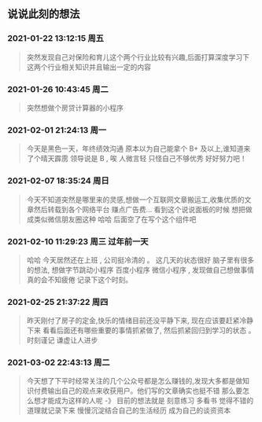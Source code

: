 ## 说说此刻的想法

### 2021-01-22 13:12:15 周五

> 突然发现自己对保险和育儿这个两个行业比较有兴趣,后面打算深度学习下这两个行业相关知识并且输出一定的内容

### 2021-01-26 10:43:45 周二

> 突然想做个房贷计算器的小程序

### 2021-02-01 21:24:13 周一

> 今天是黑色一天，年终绩效沟通 原本以为自己能拿个 B+ 及以上,谁知道来了个晴天霹雳 领导说是 B , 唉 人微言轻 只怪自己不够优秀 好好努力吧！

### 2021-02-07 18:35:24 周日 

> 今天不知道突然是哪里来的灵感,想做一个互联网文章搬运工,收集优质的文章然后转载到各个网络平台 赚点广告费... 看到这个说说面板的时候 想把做成类似微信朋友圈这种 哈哈 后面空了在写个这个组件吧

### 2021-02-10 11:29:23 周三 过年前一天 

> 哈哈 今天居然还在上班 , 公司挺冷清的 。 这几天的状态很好 脑子里有很多的想法, 想做字节跳动小程序 百度小程序 微信小程序 , 发现做自己想做事情 真的会不知疲倦 记录下这个时刻。

### 2021-02-25 21:37:22 周四

> 昨天刚付了房子的定金,快乐的情绪目前还没平静下来, 现在应该要赶紧冷静下来 看看后面还有哪些重要的事情抓紧做了, 然后抓紧回归到学习的状态 。时刻谨记 谦虚让人进步 


### 2021-03-02 22:43:13 周二

> 今天想了下平时经常关注的几个公众号都是怎么赚钱的,发现大多都是做知识付费输出自己的观点来收获用户。他们写的文章确实也挺不错 那么要怎么想才能成为这样的人呢 -》 目前的想法就是 刻意练习 多看书 觉得不错的道理就记录下来 慢慢沉淀结合自己的生活经历 成为自己的谈资资本 